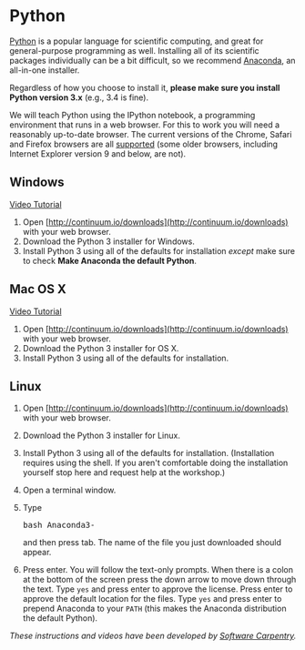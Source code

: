 # Python

[Python](http://python.org) is a popular language for scientific computing, and great for general-purpose programming as well. Installing all of its scientific packages individually can be a bit difficult, so we recommend [Anaconda](https://www.continuum.io/anaconda), an all-in-one installer.

Regardless of how you choose to install it, **please make sure you install Python version 3.x** (e.g., 3.4 is fine).

We will teach Python using the IPython notebook, a programming environment that runs in a web browser. For this to work you will need a reasonably up-to-date browser. The current versions of the Chrome, Safari and Firefox browsers are all [supported](http://ipython.org/ipython-doc/2/install/install.html#browser-compatibility) (some older browsers, including Internet Explorer version 9 and below, are not).

## Windows

[Video Tutorial](https://www.youtube.com/watch?v=xxQ0mzZ8UvA)

1.  Open [http://continuum.io/downloads](http://continuum.io/downloads) with your web browser.
2.  Download the Python 3 installer for Windows.
3.  Install Python 3 using all of the defaults for installation _except_ make sure to check **Make Anaconda the default Python**.

## Mac OS X

[Video Tutorial](https://www.youtube.com/watch?v=TcSAln46u9U)

1.  Open [http://continuum.io/downloads](http://continuum.io/downloads) with your web browser.
2.  Download the Python 3 installer for OS X.
3.  Install Python 3 using all of the defaults for installation.

## Linux

1.  Open [http://continuum.io/downloads](http://continuum.io/downloads) with your web browser.
2.  Download the Python 3 installer for Linux.
3.  Install Python 3 using all of the defaults for installation. (Installation requires using the shell. If you aren't comfortable doing the installation yourself stop here and request help at the workshop.)
4.  Open a terminal window.
5.  Type

    <pre>bash Anaconda3-</pre>

    and then press tab. The name of the file you just downloaded should appear.
6.  Press enter. You will follow the text-only prompts. When there is a colon at the bottom of the screen press the down arrow to move down through the text. Type `yes` and press enter to approve the license. Press enter to approve the default location for the files. Type `yes` and press enter to prepend Anaconda to your `PATH` (this makes the Anaconda distribution the default Python).

_These instructions and videos have been developed by [Software Carpentry](http://software-carpentry.org)._
